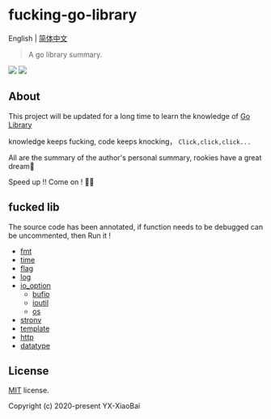 # fucking-go-library

English | [简体中文](./README-zh.md)

> A go library summary.

<a href="https://github.com/YX-XiaoBai"><img src="https://img.shields.io/badge/-YX%20XiaoBai-3423A6?style=flat-square&logo=GitHub&logoColor=white"/></a>
<a href="https://blog.csdn.net/weixin_44425934"><img src="https://img.shields.io/badge/CSDN--China-YX%20XiaoBai-D14836?style=flat-square&logo=Blogger&logoColor=#FF5722"/></a>

## About

This project will be updated for a long time to learn the knowledge of [Go Library](https://golang.org/pkg/)

knowledge keeps fucking, code keeps knocking， `Click,click,click...`

All are the summary of the author's personal summary, rookies have a great dream💫

Speed up !! Come on ! 💪💪

## fucked lib

The source code has been annotated, if function needs to be debugged can be uncommented, then Run it !

- [fmt](fmt/fmt.md)
- [time](time/time.md)
- [flag](flag/flag.md)
- [log](log/log.md)
- [io_option](io_option/)
    - [bufio](io_option/bufio/bufio.md)
    - [ioutil](io_option/ioutil/ioutil_.md)
    - [os](io_option/os/os.md)
- [stronv](strconv/strconv.md)
- [template](template/template.md)
- [http](http/http.md)
- [datatype](datatype/datatype.md)

## License

[MIT](https://github.com/YX-XiaoBai/fucking-py-library) license.

Copyright (c) 2020-present YX-XiaoBai
